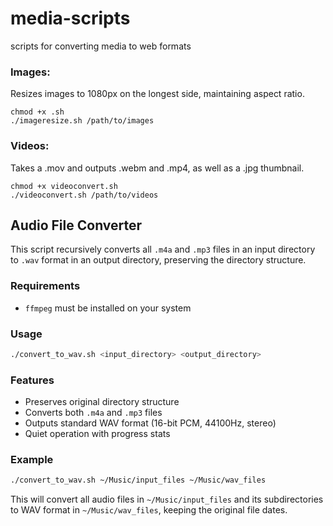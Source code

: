 # media-scripts

scripts for converting media to web formats

### Images:

Resizes images to 1080px on the longest side, maintaining aspect ratio.

```
chmod +x .sh
./imageresize.sh /path/to/images
```


### Videos:

Takes a .mov and outputs .webm and .mp4, as well as a .jpg thumbnail.


```
chmod +x videoconvert.sh
./videoconvert.sh /path/to/videos
```


## Audio File Converter

This script recursively converts all `.m4a` and `.mp3` files in an input directory to `.wav` format in an output directory, preserving the directory structure.

### Requirements
- `ffmpeg` must be installed on your system

### Usage
```bash
./convert_to_wav.sh <input_directory> <output_directory>
```

### Features
- Preserves original directory structure
- Converts both `.m4a` and `.mp3` files
- Outputs standard WAV format (16-bit PCM, 44100Hz, stereo)
- Quiet operation with progress stats

### Example
```bash
./convert_to_wav.sh ~/Music/input_files ~/Music/wav_files
```

This will convert all audio files in `~/Music/input_files` and its subdirectories to WAV format in `~/Music/wav_files`, keeping the original file dates.